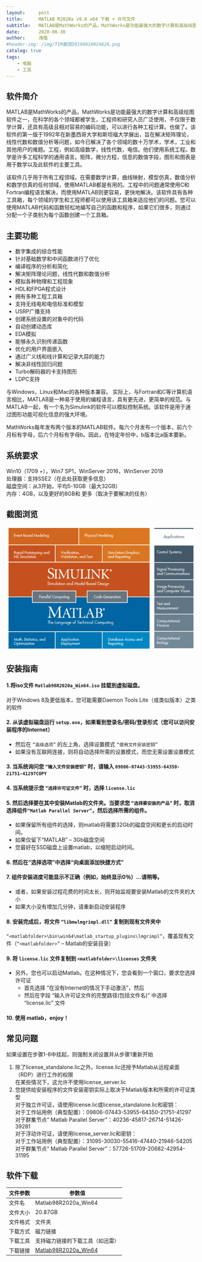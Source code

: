 ```yaml
---
layout:     post
title:      MATLAB R2020a v9.8 x64 下载 + 许可文件 
subtitle:   MATLAB是MathWorks的产品，MathWorks是功能最强大的数字计算和高级绘图软件之一
date:       2020-06-30
author:     浅唱
#header-img: /img/TIM截图20190810024626.png
catalog: true
tags:
    - 电脑
    - 工具
---
```



## 软件简介
MATLAB是MathWorks的产品，MathWorks是功能最强大的数字计算和高级绘图软件之一，在科学的各个领域都被学生，工程师和研究人员广泛使用，不仅限于数学计算，还具有高级且相对容易的编码功能，可以进行各种工程计算。也做了。该软件的第一版于1992年在新墨西哥大学和斯坦福大学展出，旨在解决矩阵理论，线性代数和数值分析等问题，如今已解决了各个领域的数十万学术，学术，工业和其他用户的难题。工程，例如高级数学，线性代数，电信。他们使用系统工程。数学是许多工程科学的通用语言。矩阵，微分方程，信息的数值字段，图形和图表是用于数学以及此软件的主要工具。    

该软件几乎用于所有工程领域。在需要数学计算，曲线映射，模型仿真，数值分析和数学仿真的任何领域，使用MATLAB都是有用的。工程中的问题通常使用C和Fortran编程语言解决，而使用MATLAB则更容易，更快地解决。该软件具有各种工具箱，每个领域的学生和工程师都可以使用该工具箱来适应他们的问题。您可以使用MATLAB代码和函数轻松地编写自己的函数和程序，如果它们很多，则通过分配一个子类别为每个函数创建一个工具箱。    

## 主要功能
+ 数字集成的综合性能    
+ 针对基础数学和中间函数进行了优化
+ 编译程序的分析和简化
+ 解决矩阵理论问题，线性代数和数值分析
+ 模拟各种物理和工程现象
+ HDL和FPGA程式设计
+ 拥有多种工程工具箱
+ 支持无线电和电信标准和模型
+ USRP广播支持
+ 创建系统设置的对象中的代码
+ 自动创建动态库
+ EDA模拟
+ 能够永久识别传递函数
+ 优化的用户界面嵌入
+ 通过广义线和线计算和记录大蒜的能力
+ 解决非线性回归问题
+ Turbo解码器的卡支持图形
+ LDPC支持

与Windows，Linux和Mac的各种版本兼容。
实际上，与Fortran和C等计算机语言相比，MATLAB是一种易于使用的编程语言，具有更先进，更简单的规范。与MATLAB一起，有一个名为Simulink的软件可以模拟控制系统。该软件是用于通过图形功能可视化信息的强大环境。    

MathWorks每年发布两个版本的MATLAB软件。每六个月发布一个版本，前六个月标有字母，后六个月标有字母b。因此，在特定年份中，b版本比a版本要新。    

## 系统要求
Win10（1709 +），Win7 SP1，WinServer 2016，WinServer 2019    
处理器：支持SSE2（在此处获取更多信息）    
磁盘空间：从3开始，平均5-10GB（最大32GB）    
内存：4GB，以及更好的8GB和 更多（取决于要解决的任务）    

## 截图浏览
![MATLAB-R2020a-v9.8.png.webp](/img/MATLAB-R2020a-v9.8.png.webp)

## 安装指南

#### 1.将iso文件 `Matlab98R2020a_Win64.iso` 挂载到虚拟磁盘。
     
对于Windows 8及更低版本，您可能需要Daemon Tools Lite（或类似版本）之类的软件    

#### 2. 从该虚拟磁盘运行 `setup.exe`，如果看到登录名/密码/登录形式（您可以访问安装程序的Internet）
    
+ 然后在 `“高级选项”` 的左上角，选择设置模式 `“使用文件安装密钥”`    
+ 如果没有互联网连接，则将自动选择所需的设置模式，而您无需设置设置模式    

#### 3. 当系统询问您 `“输入文件安装密钥”` 时，请输入 `09806-07443-53955-64350-21751-41297COPY`    

#### 4. 当系统提示您 `“选择许可证文件”` 时，选择 `license.lic`    

#### 5. 然后选择要在其中安装Matlab的文件夹。当要求您 `“选择要安装的产品”` 时，取消选择组件`“Matlab Parallel Server”`，然后选择所需的组件。

+ 如果保留所有组件的选择，则matlab将需要32Gb的磁盘空间和更长的启动时间。    
+ 如果仅留下“MATLAB” – 3Gb磁盘空间        
+ 您最好在SSD磁盘上设置matlab，以缩短启动时间。        

#### 6. 然后在“选择选项”中选择“向桌面添加快捷方式”

#### 7. 组件安装进度可能显示不正确（例如，始终显示0％）…请稍等。
 
+ 或者，如果安装过程花费的时间太长，则开始监视要安装Matlab的文件夹的大小  
+ 如果大小没有增加几分钟，请重新启动安装程序      

#### 8. 安装完成后，将文件 `“libmwlmgrimpl.dll”` 复制到现有文件夹中

`“<matlabfolder>\bin\win64\matlab_startup_plugins\lmgrimpl”`，覆盖现有文件（`“<matlabfolder>”` – Matlab的安装目录）

#### 9. 将 `license.lic` 文件复制到 `<matlabfolder>\licenses` 文件夹

+ 另外，您也可以启动Matlab。在这种情况下，您会看到一个窗口，要求您选择许可证
	+ 首先选择 “在没有Internet的情况下手动激活”，然后
	+ 然后在字段 “输入许可证文件的完整路径(包括文件名)” 中选择 “license.lic” 文件

#### 10. 使用 matlab，enjoy！

## 常见问题
如果设置在步骤1-6中挂起，则强制关闭设置并从步骤1重新开始    
1. 除了license_standalone.lic之外，license.lic还授予Matlab从远程桌面（RDP）进行工作的权限    
在某些情况下，这允许不使用license_server.lic
2. 您提供给安装程序的文件安装密钥实际上取决于Matlab版本和所需的许可证类型    
对于独立许可证，请使用license.lic或license_standalone.lic和密钥：    
对于工作站用例（典型配置）：09806-07443-53955-64350-21751-41297     
对于群集节点“ Matlab Parallel Server”：40236-45817-26714-51426-39281    
对于浮动许可证，请使用license_server.lic和密钥：  
对于工作站用例（典型配置）：31095-30030-55416-47440-21946-54205    
对于群集节点“ Matlab Parallel Server”：57726-51709-20682-42954-31195    

## 软件下载

<table>
<thead>
<tr>
<th>文件参数</th>
<th>参数值</th>
</tr>
</thead>
<tbody>
<tr>
<td>文件名</td>
<td>Matlab98R2020a_Win64</td>
</tr>
<tr>
<td>文件大小</td>
<td>20.87GB</td>
</tr>
<tr>
<td>文件格式</td>
<td>文件夹</td>
</tr>
<tr>
<td>下载方式</td>
<td>磁力链接</td>
</tr>
<tr>
<td>下载工具</td>
<td>支持磁力链接的下载工具（如迅雷）</td>
</tr>
<tr>
<td>下载链接</td>
<td>
<a href="magnet:?xt=urn:btih:CA06F55171D3736BFA24C2E3633937F5779577B7&amp;tr=http%3A%2F%2Fbt4.t-ru.org%2Fann%3Fmagnet&amp;dn=Mathworks%20Matlab%20R2020a%20(9.8.0)%20Windows%20x64">Matlab98R2020a_Win64</a>
</td>
</tr>
</tbody>
</table> 
